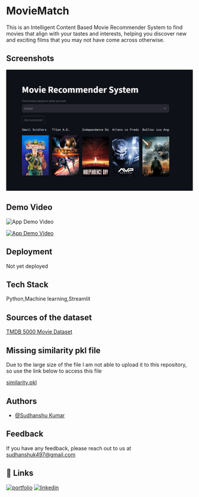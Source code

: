 # MovieMatch

This is an Intelligent Content Based Movie Recommender System to find movies that 
align with your tastes and interests, helping you discover new 
and exciting films that you may not have come across otherwise.


## Screenshots

![App Screenshot](https://github.com/sudhanshu432/MovieMatch/blob/main/MovieMatch.jpg)


## Demo Video

![App Demo Video](https://youtu.be/z9cPKcylQkU?si=QJgQOnlPj9dFdNYY)

[![App Demo Video](https://youtu.be/z9cPKcylQkU?si=QJgQOnlPj9dFdNYY)](https://youtu.be/z9cPKcylQkU?si=QJgQOnlPj9dFdNYY)

  
## Deployment

Not yet deployed




## Tech Stack

Python,Machine learning,Streamlit


##  Sources of the dataset

[TMDB 5000 Movie Dataset](https://www.kaggle.com/datasets/tmdb/tmdb-movie-metadata)


##  Missing similarity pkl file

Due to the large size of the file I am not able to upload it to this repository, so use the link below to access this file

[similarity.pkl](https://drive.google.com/file/d/1Nygzjq59qmIl_SRzmJTpR3nl_q5j-yf1/view?usp=drive_link)


## Authors

- [@Sudhanshu Kumar](https://github.com/sudhanshu432)


## Feedback

If you have any feedback, please reach out to us at sudhanshuk497@gmail.com


## 🔗 Links
[![portfolio](https://img.shields.io/badge/my_portfolio-000?style=for-the-badge&logo=ko-fi&logoColor=white)](https://github.com/sudhanshu432)
[![linkedin](https://img.shields.io/badge/linkedin-0A66C2?style=for-the-badge&logo=linkedin&logoColor=white)](https://www.linkedin.com/in/sudhanshu-kumar432/)

